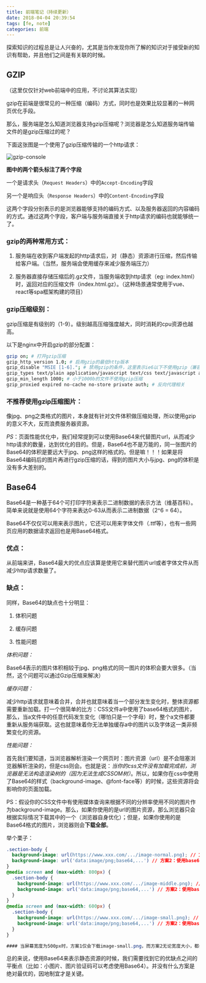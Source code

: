 ```yaml
---
title: 前端笔记（持续更新）
date: 2018-04-04 20:39:54
tags: [fe, note]
categories: 前端
---
```


探索知识的过程总是让人兴奋的，尤其是当你发现你所了解的知识对于接受新的知识有帮助，并且他们之间是有关联的时候。

<!-- more -->

## GZIP

（这里仅仅针对web前端中的应用，不讨论其算法实现）

gzip在前端是很常见的一种压缩（编码）方式，同时也是效果比较显著的一种网页优化手段。

那么，服务端是怎么知道浏览器支持gzip压缩呢？浏览器是怎么知道服务端传输文件的是gzip压缩过的呢？

下面这张图是一个使用了gzip压缩传输的一个http请求：

![gzip-console](http://web-site-files.ashshen.cc/font-end-notes/gzip.png)

**图中的两个箭头标注了两个字段**

一个是请求头（`Request Headers`）中的`Accept-Encoding`字段

另一个是响应头（`Response Headers`）中的`Content-Encoding`字段

这两个字段分别表示的是浏览器能够支持的编码方式、以及服务器返回的内容编码的方式。通过这两个字段，客户端与服务端直接关于http请求的编码也就能够统一了。

### gzip的两种常用方式：

1. 服务端在收到客户端发起的http请求后，对（静态）资源进行压缩，然后传输给客户端。（当然，服务端会使用缓存来减少服务端压力）

2. 服务器直接存储压缩后的.gz文件，当服务端收到http请求（eg: index.html）时，返回对应的压缩文件（index.html.gz）。（这种场景通常使用于vue、react等spa框架构建的项目）

### gzip压缩级别：

gzip压缩是有级别的（1-9）。级别越高压缩强度越大，同时消耗的cpu资源也越高。

以下是nginx中开启gzip的部分配置：

``` bash
gzip on; # 打开gzip压缩
gzip_http_version 1.0; # 启用gzip的最低http版本
gzip_disable "MSIE [1-6]."; # 禁用gzip的条件，这里表示ie6以下不使用gzip（兼容性）
gzip_types text/plain application/javascript text/css text/javascript application/x-httpd-php; # 使用gzip压缩的静态资源类型 
gzip_min_length 1000; # 小于1000b的文件不使用gzip压缩
gzip_proxied expired no-cache no-store private auth; # 反向代理相关
```

### 不推荐使用gzip压缩图片：

像jpg、png之类格式的图片，本身就有针对文件体积做压缩处理，所以使用gzip的意义不大，反而浪费服务器资源。

*PS*：页面性能优化中，我们经常提到可以使用Base64来代替图片url，从而减少http请求的数量，达到优化的目的。但是，Base64也不是万能的，同一张图片的Base64的体积是要远大于jpg、png这样的格式的。但是嘛！！！如果是将Base64编码后的图片再进行gzip压缩的话，得到的图片大小与jpg、png的体积是没有多大差别的。

## Base64

Base64是一种基于64个可打印字符来表示二进制数据的表示方法（维基百科）。简单来说就是使用64个字符来表达0-63从而表示二进制数据（2^6 = 64）。

Base64不仅仅可以用来表示图片，它还可以用来字体文件（.ttf等），也有一些网页应用的数据请求返回也是用Base64格式。

### 优点：

从前端来讲，Base64最大的优点应该算是使用它来替代图片url或者字体文件从而减少http请求数量了。

### 缺点：

同样，Base64的缺点也十分明显：

1. 体积问题

2. 缓存问题

3. 性能问题

*体积问题：*

Base64表示的图片体积相较于jpg、png格式的同一图片的体积会要大很多。（当然，这个问题可以通过Gzip压缩来解决）

*缓存问题：*

减少http请求就意味着合并，合并也就意味着当一个部分发生变化时，整体资源都需要重新加载。打一个很简单的比方：CSS文件a中使用了base64格式的图片，那么，当a文件中的任意代码发生变化（哪怕只是一个字母）时，整个a文件都要重新从服务端获取。这也就意味着你无法单独缓存a中的图片以及字体这一类非频繁变化的资源。

*性能问题：*

首先我们要知道，当浏览器解析渲染一个网页时：图片资源（url）是不会阻塞浏览器解析渲染的，但是css则会。也就是说：*当你的css文件没有加载完成前，浏览器是无法构造渲染树的（因为无法生成CSSOM树）*。所以，如果你在css中使用了Base64的样式（background-image、@font-face等）的时候，这些资源将会影响你的页面加载。

PS：假设你的CSS文件中有使用媒体查询来根据不同的分辨率使用不同的图片作为background-image。那么，如果你使用的是url的图片资源，那么浏览器只会根据实际情况下载其中的一个（浏览器自身优化）；但是，如果你使用的是Base64格式的图片，浏览器则会**下载全部**。

举个栗子：
``` css
.section-body {
  background-image: url(https://www.xxx.com/.../image-normal.png); // 方案1： 使用url
  background-image: url('data:image/png;base64,...') // 方案2：使用base64
}
@media screen and (max-width: 800px) {
  .section-body {
    background-image: url(https://www.xxx.com/.../image-middle.png); // 方案1： 使用url
    background-image: url('data:image/png;base64,...') // 方案2：使用base64
  }
}
@media screen and (max-width: 600px) {
  .section-body {
    background-image: url(https://www.xxx.com/.../image-small.png); // 方案1： 使用url
    background-image: url('data:image/png;base64,...') // 方案2：使用base64
  }
}

#### 当屏幕宽度为500px时，方案1仅会下载image-small.png，而方案2无论宽度大小，都会下载3张图片的base64数据
```

总的来说，使用Base64来表示静态资源的时候，我们需要找到它的优缺点之间的平衡点（比如：小图片、图片验证码可以考虑使用Base64）。并没有什么方案是绝对最优的，因地制宜才是关键。




